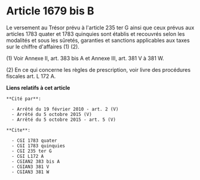 # Article 1679 bis B

Le versement au Trésor prévu à l'article 235 ter G ainsi que ceux prévus aux articles 1783 quater et 1783 quinquies sont
établis et recouvrés selon les modalités et sous les sûretés, garanties et sanctions applicables aux taxes sur le chiffre
d'affaires (1) (2).

(1) Voir Annexe II, art. 383 bis A et Annexe III, art. 381 V à 381 W.

(2) En ce qui concerne les règles de prescription, voir livre des procédures fiscales art. L 172 A.

**Liens relatifs à cet article**

	**Cité par**:

	  - Arrêté du 19 février 2010 - art. 2 (V)
	  - Arrêté du 5 octobre 2015 (V)
	  - Arrêté du 5 octobre 2015 - art. 5 (V)

	**Cite**:

	  - CGI 1783 quater
	  - CGI 1783 quinquies
	  - CGI 235 ter G
	  - CGI L172 A
	  - CGIAN2 383 bis A
	  - CGIAN3 381 V
	  - CGIAN3 381 W
